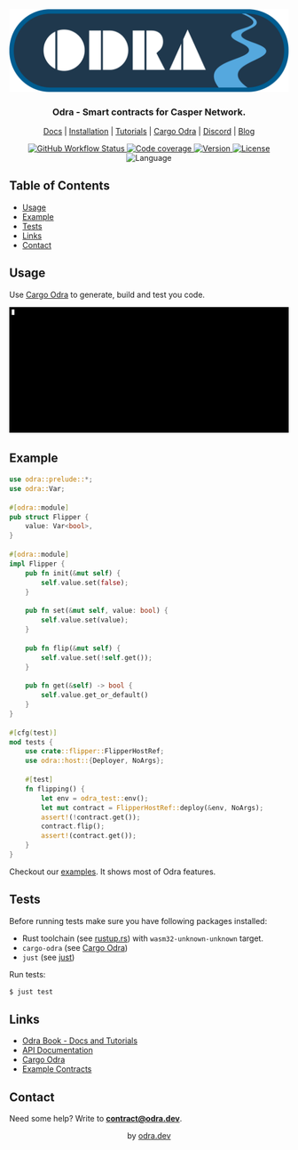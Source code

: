 <div align="center">
    <img src=".images/odra_logo.png"></img>
    <h3>Odra - Smart contracts for Casper Network.</h3>
    <p>
        <a href="https://odra.dev/docs">Docs</a> |
        <a href="https://odra.dev/docs/getting-started/installation">Installation</a> |
        <a href="https://odra.dev/docs/category/tutorials">Tutorials</a> |
        <a href="https://github.com/odradev/cargo-odra">Cargo Odra</a> |
        <a href="https://discord.com/invite/Mm5ABc9P8k">Discord</a> |
        <a href="https://odra.dev/blog">Blog</a
    </p>
    <p>
        <a href="https://github.com/odradev/odra/actions">
            <img src="https://img.shields.io/github/actions/workflow/status/odradev/odra/odra-ci.yml?branch=release%2F0.3.0" alt="GitHub Workflow Status" />
        </a>
        <a href="https://codecov.io/gh/odradev/odra">
            <img src="https://codecov.io/gh/odradev/odra/graph/badge.svg?token=8AT1UNOJMS" alt="Code coverage">
        </a>
        <a href="https://crates.io/crates/odra">
            <img src="https://img.shields.io/crates/v/odra" alt="Version" />
        </a>
        <a href="https://crates.io/crates/odra">
            <img src="https://img.shields.io/crates/l/odra" alt="License" />
        </a>
        <img src="https://img.shields.io/github/languages/top/odradev/odra" alt="Language" />
    </p>
</div>

## Table of Contents
- [Usage](#usage)
- [Example](#example)
- [Tests](#tests)
- [Links](#links)
- [Contact](#contact)

## Usage

Use [Cargo Odra](https://github.com/odradev/cargo-odra) to generate, build and test you code.

<div align="center">
    <img src=".images/cargo_odra.gif"></img>
</div>

## Example

```rust
use odra::prelude::*;
use odra::Var;

#[odra::module]
pub struct Flipper {
    value: Var<bool>,
}

#[odra::module]
impl Flipper {
    pub fn init(&mut self) {
        self.value.set(false);
    }

    pub fn set(&mut self, value: bool) {
        self.value.set(value);
    }

    pub fn flip(&mut self) {
        self.value.set(!self.get());
    }

    pub fn get(&self) -> bool {
        self.value.get_or_default()
    }
}

#[cfg(test)]
mod tests {
    use crate::flipper::FlipperHostRef;
    use odra::host::{Deployer, NoArgs};

    #[test]
    fn flipping() {
        let env = odra_test::env();
        let mut contract = FlipperHostRef::deploy(&env, NoArgs);
        assert!(!contract.get());
        contract.flip();
        assert!(contract.get());
    }
}
```

Checkout our [examples](https://github.com/odradev/odra/tree/HEAD/examples).
It shows most of Odra features.

## Tests

Before running tests make sure you have following packages installed:

- Rust toolchain (see [rustup.rs](https://rustup.rs/)) with `wasm32-unknown-unknown` target.
- `cargo-odra` (see [Cargo Odra](https://github.com/odradev/cargo-odra))
- `just` (see [just](https://github.com/casey/just#packages))

Run tests:

```bash
$ just test
```

## Links

* [Odra Book - Docs and Tutorials](https://odra.dev/docs)
* [API Documentation](https://docs.rs/odra/latest/odra/)
* [Cargo Odra](https://github.com/odradev/cargo-odra)
* [Example Contracts](https://github.com/odradev/odra/tree/HEAD/examples)

## Contact
Need some help? Write to **contract@odra.dev**.

<div align="center">
    by <a href="https://odra.dev">odra.dev<a>
</dev>

